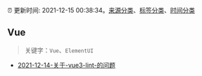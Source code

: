 :alarm_clock: 更新时间: 2021-12-15 00:38:34。[来源分类](../README.md)、[标签分类](../TAGS.md)、[时间分类](../TIMELINE.md)

## Vue


> 关键字：`Vue`、`ElementUI`



- [2021-12-14-关于-vue3-lint-的问题](https://www.v2ex.com/t/822222) 